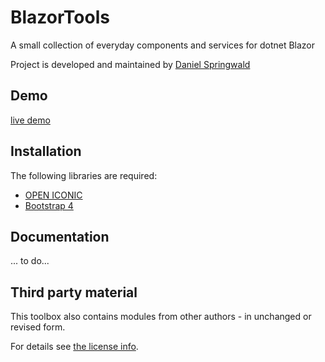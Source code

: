 # BlazorTools

A small collection of everyday components and services for dotnet Blazor

Project is developed and maintained by [Daniel Springwald](https://blog.springwald.de)

## Demo

[live demo](https://www.springwald.de/demos/blazortools/)

## Installation

The following libraries are required:

- [OPEN ICONIC](https://useiconic.com/open)
- [Bootstrap 4](https://getbootstrap.com/docs/4.0/getting-started/introduction/)

## Documentation

... to do...

## Third party material

This toolbox also contains modules from other authors - in unchanged or revised form.

For details see [the license info](LICENSE.md).


